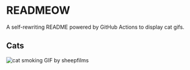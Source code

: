 # READMEOW

A self-rewriting README powered by GitHub Actions to display cat gifs.

## Cats

![cat smoking GIF by sheepfilms](https://media2.giphy.com/media/v1.Y2lkPTlhY2QwMmRhZGRtdjc5cm9sNTY2NzJ4aml2ZXV1ZGhmZjV0cnk2bzkxM29jMHZ0aiZlcD12MV9naWZzX3NlYXJjaCZjdD1n/l0ExdMHUDKteztyfe/200.gif)
